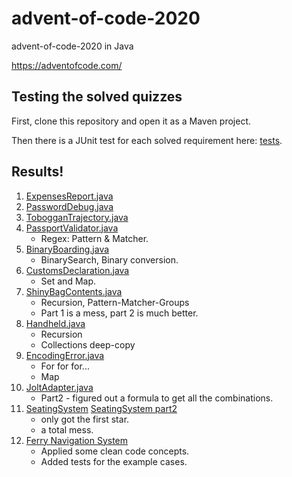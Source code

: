 # advent-of-code-2020
advent-of-code-2020 in Java

https://adventofcode.com/

## Testing the solved quizzes

First, clone this repository and open it as a Maven project.

Then there is a JUnit test for each solved requirement here: [tests](src/test/java).

## Results!

1. [ExpensesReport.java](src/main/java/com/neojal/advent2020/day01/ExpenseReport.java)
2. [PasswordDebug.java](src/main/java/com/neojal/advent2020/day02/PasswordDebug.java)
3. [TobogganTrajectory.java](src/main/java/com/neojal/advent2020/day03/TobogganTrajectory.java)
4. [PassportValidator.java](src/main/java/com/neojal/advent2020/day04/PassportValidator.java)
    - Regex: Pattern & Matcher.
5. [BinaryBoarding.java](src/main/java/com/neojal/advent2020/day05/BinaryBoarding.java)
    - BinarySearch, Binary conversion.
6. [CustomsDeclaration.java](src/main/java/com/neojal/advent2020/day06/CustomsDeclaration.java)
    - Set and Map.
7. [ShinyBagContents.java](src/main/java/com/neojal/advent2020/day07/ShinyBagContents.java)
    - Recursion, Pattern-Matcher-Groups
    - Part 1 is a mess, part 2 is much better.
8. [Handheld.java](src/main/java/com/neojal/advent2020/day08/Handheld.java)
    - Recursion
    - Collections deep-copy
9. [EncodingError.java](src/main/java/com/neojal/advent2020/day09/EncodingError.java)
    - For for for...
    - Map
10. [JoltAdapter.java](src/main/java/com/neojal/advent2020/day10/JoltAdapter.java)
    - Part2 - figured out a formula to get all the combinations.
11. [SeatingSystem](src/main/java/com/neojal/advent2020/day11/SeatingSystem.java)
[SeatingSystem part2](src/main/java/com/neojal/advent2020/day11/SeatingSystemPart2.java)
    - only got the first star.
    - a total mess.
12. [Ferry Navigation System](src/main/java/com/neojal/advent2020/day12/NavigationSystem.java)
    - Applied some clean code concepts.
    - Added tests for the example cases.